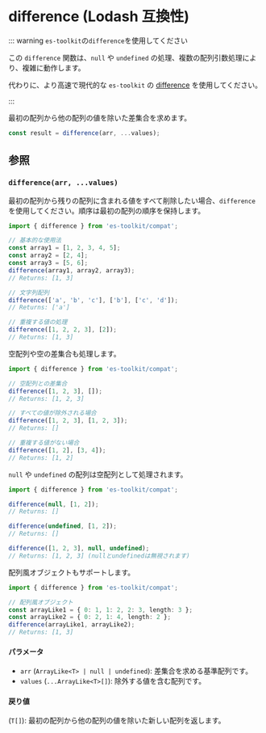 # difference (Lodash 互換性)

::: warning `es-toolkit`の`difference`を使用してください

この `difference` 関数は、`null` や `undefined` の処理、複数の配列引数処理により、複雑に動作します。

代わりに、より高速で現代的な `es-toolkit` の [difference](../../array/difference.md) を使用してください。

:::

最初の配列から他の配列の値を除いた差集合を求めます。

```typescript
const result = difference(arr, ...values);
```

## 参照

### `difference(arr, ...values)`

最初の配列から残りの配列に含まれる値をすべて削除したい場合、`difference` を使用してください。順序は最初の配列の順序を保持します。

```typescript
import { difference } from 'es-toolkit/compat';

// 基本的な使用法
const array1 = [1, 2, 3, 4, 5];
const array2 = [2, 4];
const array3 = [5, 6];
difference(array1, array2, array3);
// Returns: [1, 3]

// 文字列配列
difference(['a', 'b', 'c'], ['b'], ['c', 'd']);
// Returns: ['a']

// 重複する値の処理
difference([1, 2, 2, 3], [2]);
// Returns: [1, 3]
```

空配列や空の差集合も処理します。

```typescript
import { difference } from 'es-toolkit/compat';

// 空配列との差集合
difference([1, 2, 3], []);
// Returns: [1, 2, 3]

// すべての値が除外される場合
difference([1, 2, 3], [1, 2, 3]);
// Returns: []

// 重複する値がない場合
difference([1, 2], [3, 4]);
// Returns: [1, 2]
```

`null` や `undefined` の配列は空配列として処理されます。

```typescript
import { difference } from 'es-toolkit/compat';

difference(null, [1, 2]);
// Returns: []

difference(undefined, [1, 2]);
// Returns: []

difference([1, 2, 3], null, undefined);
// Returns: [1, 2, 3] (nullとundefinedは無視されます)
```

配列風オブジェクトもサポートします。

```typescript
import { difference } from 'es-toolkit/compat';

// 配列風オブジェクト
const arrayLike1 = { 0: 1, 1: 2, 2: 3, length: 3 };
const arrayLike2 = { 0: 2, 1: 4, length: 2 };
difference(arrayLike1, arrayLike2);
// Returns: [1, 3]
```

#### パラメータ

- `arr` (`ArrayLike<T> | null | undefined`): 差集合を求める基準配列です。
- `values` (`...ArrayLike<T>[]`): 除外する値を含む配列です。

#### 戻り値

(`T[]`): 最初の配列から他の配列の値を除いた新しい配列を返します。
